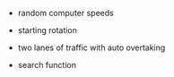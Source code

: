 






- random computer speeds

- starting rotation
- two lanes of traffic with auto overtaking
- search function